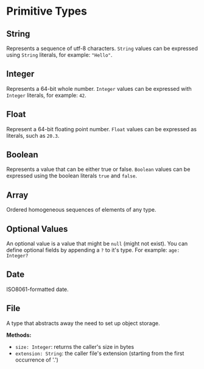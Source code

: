 # Primitive Types

## String
Represents a sequence of utf-8 characters. `String` values can be expressed using `String` literals, for example: `"Hello"`.

## Integer
Represents a 64-bit whole number. `Integer` values can be expressed with `Integer` literals, for example: `42`.

## Float
Represent a 64-bit floating point number. `Float` values can be expressed as literals, such as `20.3`.

## Boolean
Represents a value that can be either true or false. `Boolean` values can be expressed using the boolean literals `true` and `false`.

## Array
Ordered homogeneous sequences of elements of any type. 

## Optional Values
An optional value is a value that might be `null` (might not exist). You can define optional fields by appending a `?` to it's type. For example: `age: Integer?`

## Date
ISO8061-formatted date.

## File
A type that abstracts away the need to set up object storage.

**Methods:**
- `size: Integer`: returns the caller's size in bytes
- `extension: String`: the caller file's extension (starting from the first occurrence of '.')